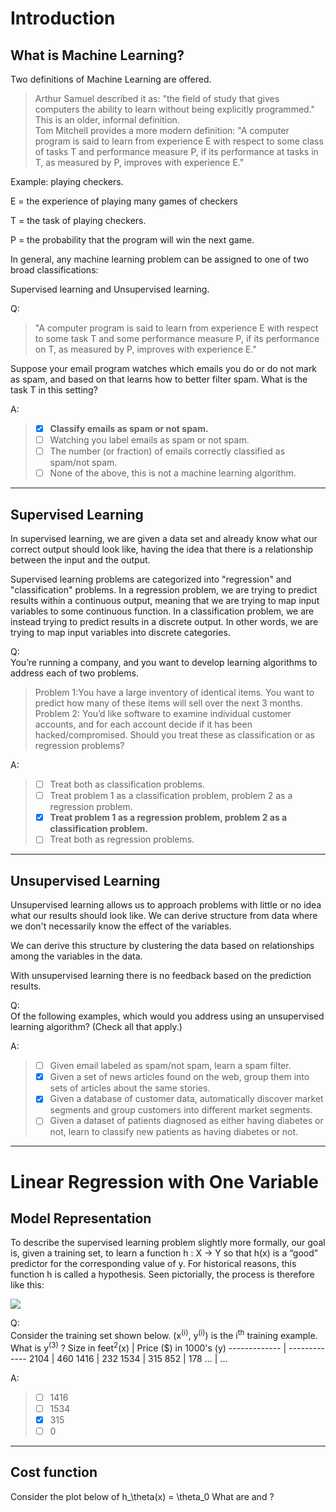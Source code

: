 <script type="text/javascript" src="http://cdn.mathjax.org/mathjax/latest/MathJax.js?config=default"></script>
# Introduction
## What is Machine Learning?
Two definitions of Machine Learning are offered. 
>Arthur Samuel described it as: "the field of study that gives computers the ability to learn without being explicitly programmed." This is an older, informal definition.<br>
Tom Mitchell provides a more modern definition: "A computer program is said to learn from experience E with respect to some class of tasks T and performance measure P, if its performance at tasks in T, as measured by P, improves with experience E."

Example: playing checkers.

E = the experience of playing many games of checkers

T = the task of playing checkers.

P = the probability that the program will win the next game.

In general, any machine learning problem can be assigned to one of two broad classifications:

Supervised learning and Unsupervised learning.

Q: 
>"A computer program is said to learn from experience E with respect to some task T and some performance measure P, if its performance on T, as measured by P, improves with experience E."

Suppose your email program watches which emails you do or do not mark as spam, and based on that learns how to better filter spam. What is the task T in this setting?

A:
> - [x] **Classify emails as spam or not spam.**
> - [ ] Watching you label emails as spam or not spam.
> - [ ] The number (or fraction) of emails correctly classified as spam/not spam.
> - [ ] None of the above, this is not a machine learning algorithm.
------
## Supervised Learning

In supervised learning, we are given a data set and already know what our correct output should look like, having the idea that there is a relationship between the input and the output.

Supervised learning problems are categorized into "regression" and "classification" problems. In a regression problem, we are trying to predict results within a continuous output, meaning that we are trying to map input variables to some continuous function. In a classification problem, we are instead trying to predict results in a discrete output. In other words, we are trying to map input variables into discrete categories.

Q: <br>
You’re running a company, and you want to develop learning algorithms to address each of two problems. 
>Problem 1:You have a large inventory of identical items. You want to predict how many of these items will sell over the next 3 months.<br>
Problem 2: You’d like software to examine individual customer accounts, and for each account decide if it has been hacked/compromised. Should you treat these as classification or as regression problems?

A:
> - [ ] Treat both as classification problems.
> - [ ] Treat problem 1 as a classification problem, problem 2 as a regression problem.
> - [x] **Treat problem 1 as a regression problem, problem 2 as a classification problem.**
> - [ ] Treat both as regression problems.
------
## Unsupervised Learning

Unsupervised learning allows us to approach problems with little or no idea what our results should look like. We can derive structure from data where we don't necessarily know the effect of the variables.

We can derive this structure by clustering the data based on relationships among the variables in the data.

With unsupervised learning there is no feedback based on the prediction results.

Q:<br>
Of the following examples, which would you address using an unsupervised learning algorithm? (Check all that apply.)

A:
> - [ ] Given email labeled as spam/not spam, learn a spam filter.
> - [x] Given a set of news articles found on the web, group them into sets of articles about the same stories.
> - [x] Given a database of customer data, automatically discover market segments and group customers into different market segments.
> - [ ] Given a dataset of patients diagnosed as either having diabetes or not, learn to classify new patients as having diabetes or not.

------
# Linear Regression with One Variable
## Model Representation

To describe the supervised learning problem slightly more formally, our goal is, given a training set, to learn a function h : X → Y so that h(x) is a “good” predictor for the corresponding value of y. For historical reasons, this function h is called a hypothesis. Seen pictorially, the process is therefore like this:

![](https://d3c33hcgiwev3.cloudfront.net/imageAssetProxy.v1/H6qTdZmYEeaagxL7xdFKxA_2f0f671110e8f7446bb2b5b2f75a8874_Screenshot-2016-10-23-20.14.58.png?expiry=1580601600000&hmac=xgyCO3Kgw8eA_c9D0qSuZ5ZeHAT0TYPOQjAN6IfVi48)

Q:<br>
Consider the training set shown below. (x<sup>(i)</sup>, y<sup>(i)</sup>) is the i<sup>th</sup> training example. What is y<sup>(3)</sup> ?
Size in feet<sup>2</sup>(x)  | Price ($) in 1000's (y)
------------- | -------------
2104  | 460
1416  | 232
1534  | 315
852  | 178
...  | ...

A:
> - [ ] 1416 
> - [ ] 1534 
> - [x] 315 
> - [ ] 0 

------
## Cost function

Consider the plot below of h_\theta(x) = \theta_0 What are and ? 

 

